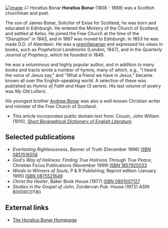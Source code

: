 [![image](images/thumb/0/03/H_Bonar.jpg/180px-H_Bonar.jpg)](http://www.theopedia.com/File:H_Bonar.jpg)
[![image](data:image/png;base64,iVBORw0KGgoAAAANSUhEUgAAAA8AAAALCAAAAACFLIiAAAAAAnRSTlMA/1uRIrUAAABPSURBVAjXY/j///+5vXDwjAHIr26ZAgXZe8H8a/+hoIcw/9nevdVL9+79DuPvzQYZFPUezu8BMZLXgkExnD8HAu6hqv//n+HZVjD4DuUDAKlChD3fj6aPAAAAAElFTkSuQmCC)](http://www.theopedia.com/File:H_Bonar.jpg "Enlarge")
Horatius Bonar
**Horatius Bonar** (1808 - 1889) was a Scottish churchman and
poet.

The son of James Bonar, Solicitor of Exise for Scotland, he was
born and educated in Edinburgh. He entered the Ministry of the
Church of Scotland, and settled at Kelso. He joined the Free Church
at the time of the "Disruption" in 1843, and in 1867 was moved to
Edinburgh. In 1853 he was made D.D. of Aberdeen. He was a
[premillenarian](Premillennialism "Premillennialism") and expressed
his views in books, such as *Prophetical Landmarks* (London, 1847),
and in the *Quarterly Journal of Prophecy*, which he founded in
1849.

He was a voluminous and highly popular author, and in addition to
many books and tracts wrote a number of hymns, many of which, e.g.,
"I heard the voice of Jesus say," and "What a friend we have in
Jesus," became known all over the English-speaking world. A
selection of these was published as *Hymns of Faith and Hope* (3
series). His last volume of poetry was *My Old Letters*.

His youngest brother [Andrew Bonar](Andrew_Bonar "Andrew Bonar")
was also a well-known Christian writer and minister of the Free
Church of Scotland.

-   This article incorporates public domain text from: Cousin, John
    William (1910),
    [*Short Biographical Dictionary of English Literature*](http://www.321books.co.uk/gutenberg/cousin/front.htm).

## Selected publications

-   *Everlasting Righteousness*, Banner of Truth (December 1996)
    [ISBN 0851516556](http://www.theopedia.com/Special:BookSources/0851516556)
-   *God's Way of Holiness: Finding True Holiness Through True Peace*,
    Christian Focus Publications (November 1999)
    [ISBN 1857925033](http://www.theopedia.com/Special:BookSources/1857925033)
-   *Words to Winners of Souls*, P & R Publishing; Reprint edition
    (January 1995)
    [ISBN 0875521649](http://www.theopedia.com/Special:BookSources/0875521649)
-   *Christ the Healer*, Baker Book House (1977)
    [ISBN 0801007127](http://www.theopedia.com/Special:BookSources/0801007127)
-   *Studies in the Gospel of John*, Zondervan Pub. House (1972)
    ASIN B0006C0T80

## External links

-   [The Horatius Bonar Homepage](http://members.aol.com/OrthodoxUM/BonarHome.html)



